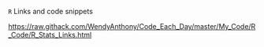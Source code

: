 `R` Links and code snippets

https://raw.githack.com/WendyAnthony/Code_Each_Day/master/My_Code/R_Code/R_Stats_Links.html
